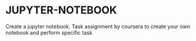 # JUPYTER-NOTEBOOK
Create a jupyter notebook. Task assignment by coursera to create your own notebook and perform specific task  
